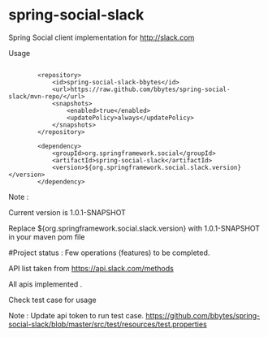 # spring-social-slack
Spring Social client implementation for http://slack.com

Usage 


```

		<repository>
			<id>spring-social-slack-bbytes</id>
			<url>https://raw.github.com/bbytes/spring-social-slack/mvn-repo/</url>
			<snapshots>
				<enabled>true</enabled>
				<updatePolicy>always</updatePolicy>
			</snapshots>
		</repository>
```

```
		<dependency>
			<groupId>org.springframework.social</groupId>
			<artifactId>spring-social-slack</artifactId>
			<version>${org.springframework.social.slack.version}</version>
		</dependency>
```
Note :   

Current version is 1.0.1-SNAPSHOT

Replace ${org.springframework.social.slack.version} with 1.0.1-SNAPSHOT in your maven pom file 

#Project status : 
Few operations (features) to be completed.

API list taken from  https://api.slack.com/methods

All apis implemented . 

Check test case for usage 

Note :
Update api token to run test case.
https://github.com/bbytes/spring-social-slack/blob/master/src/test/resources/test.properties



